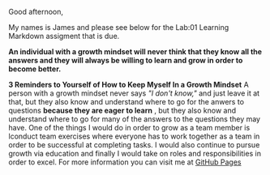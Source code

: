 Good afternoon,

My names is James and please see below for the Lab:01 Learning Markdown assigment that is due.

**An individual with a growth mindset will never think that they know all the answers and they will always be willing to learn and grow in order to become better.**

**3 Reminders to Yourself of How to Keep Myself In a Growth Mindset**
A person with a growth mindset never says *"I don't know,"* and just leave it at that, but they also know and understand where to go for the anwers to questions **because they are eager to learn** , but they also know and understand where to go for many of the answers to the questions they may have. One of the things I would do in order to grow as a team member is lconduct team exercises where everyone has to work together as a team in order to be successful at completing tasks. I would also continue to pursue growth via education and finally I would take on roles and responsibilities in order to excel. For more information you can visit me at [GitHub Pages](https://github.com/jking042/reading-notes)


